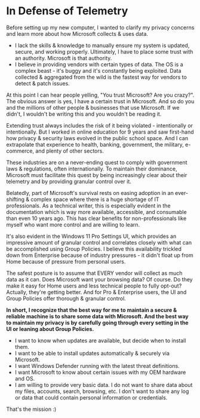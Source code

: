 # In Defense of Telemetry

Before setting up my new computer, I wanted to clarify my privacy concerns and learn more about how Microsoft collects & uses data. 

* I lack the skills & knowledge to manually ensure my system is updated, secure, and working properly. Ultimately, I have to place some trust with an authority. Microsoft is that authority. 
* I believe in providing vendors with certain types of data. The OS is a complex beast - it's buggy and it's constantly being exploited. Data collected & aggregated from the wild is the fastest way for vendors to detect & patch issues. 

At this point I can hear people yelling, "You trust Microsoft? Are you crazy?". The obvious answer is yes, I have a certain trust in Microsoft. And so do you and the millions of other people & businesses that use Microsoft. If we didn't, I wouldn't be writing this and you wouldn't be reading it. 

Extending trust always includes the risk of it being violated - intentionally or intentionally. But I worked in online education for 9 years and saw first-hand how privacy & security laws evolved in the public school space. And I can extrapolate that experience to health, banking, government, the military, e-commerce, and plenty of other sectors. 

These industries are on a never-ending quest to comply with government laws & regulations, often internationally. To maintain their dominance, Microsoft must facilitate this quest by being increasingly clear about their telemetry and by providing granular control over it. 

Belatedly, part of Microsoft's survival rests on easing adoption in an ever-shifting & complex space where there is a huge shortage of IT professionals. As a technical writer, this is especially evident in the documentation which is way more available, accessible, and consumable than even 10 years ago. This has clear benefits for non-professionals like myself who want more control and are willing to learn. 

It's also evident in the Windows 11 Pro Settings UI, which provides an impressive amount of granular control and correlates closely with what can be accomplished using Group Policies. I believe this availability trickled down from Enterprise because of industry pressures - it didn't float up from Home because of pressure from personal users. 

The safest posture is to assume that EVERY vendor will collect as much data as it can. Does Microsoft want your browsing data? Of course. Do they make it easy for Home users and less technical people to fully opt-out? Actually, they're getting better. And for Pro & Enterprise users, the UI and Group Policies offer thorough & granular control. 

**In short, I recognize that the best way for me to maintain a secure & reliable machine is to share some data with Microsoft. And the best way to maintain my privacy is by carefully going through every setting in the UI or leaning about Group Policies.**

* I want to know when updates are available, but decide when to install them.
* I want to be able to install updates automatically & securely via Microsoft.
* I want Windows Defender running with the latest threat definitions. 
* I want Microsoft to know about certain issues with my OEM hardware and OS.
* I am willing to provide very basic data. I do not want to share data about my files, accounts, search, browsing, etc. I don't want to share any log or data that could contain personal information or credentials. 

That's the mission :)

